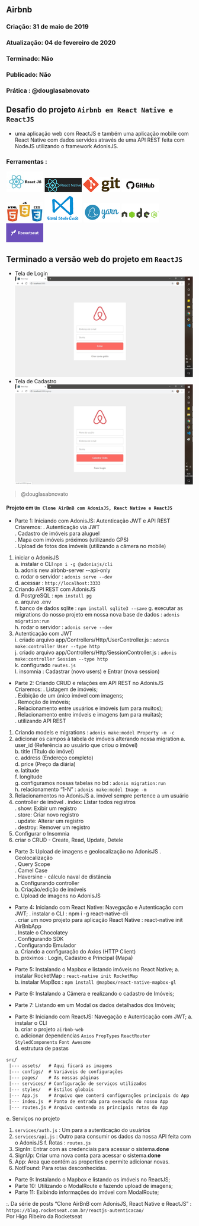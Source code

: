 ## Airbnb

### Criação: 31 de maio de 2019
### Atualização: 04 de fevereiro de 2020
### Terminado: Não
### Publicado: Não
### Prática : @douglasabnovato

## Desafio do projeto `Airbnb em React Native e ReactJS`
- uma aplicação web com ReactJS e também uma aplicação mobile com React Native com dados servidos através de uma API REST feita com NodeJS utilizando o framework AdonisJS.</br>

### Ferramentas : 

![ReactJS](/images/logo-reactjs.jpg)
![React Native](/images/logo-react-native.png)
![Git](/images/logo-git.png)
![Github](/images/logo-github.png)
![HTML/CSS/Javascript](/images/logo-html-css-js.jpeg)
![VSCode](/images/logo-VSCode.png)
![Yarn](/images/logo-yarn.png)
![Nodejs](/images/nodejs.png)
![Rocketseat](/images/logo-rocketseat.png)

## Terminado a versão web do projeto em `ReactJS`
- Tela de Login
![AirBnB - Clone](/images/tela-1.jpg)
- Tela de Cadastro
![AirBnB - Clone](/images/tela-2.jpg)
>@douglasabnovato

#### Projeto em `Um Clone AirBnB com AdonisJS, React Native e ReactJS`
- Parte 1: Iniciando com AdonisJS: Autenticação JWT e API REST<br/>
Criaremos:
. Autenticação via JWT<br/>
. Cadastro de imóveis para aluguel<br/>
. Mapa com imóveis próximos (utilizando GPS)<br/>
. Upload de fotos dos imóveis (utilizando a câmera no mobile)<br/>
1. iniciar o AdonisJS<br/> 
a. instalar o CLI  `npm i -g @adonisjs/cli`<br/> 
b. adonis new airbnb-server --api-only<br/> 
c. rodar o servidor : `adonis serve --dev`<br/> 
d. acessar : `http://localhost:3333`<br/>
2. Criando API REST com AdonisJS<br/> 
d. PostgreSQL : `npm install pg`<br/> 
e. arquivo .env<br/> 
f. banco de dados sqlite : `npm install sqlite3 --save`
g. executar as migrations do nosso projeto em nossa nova base de dados : `adonis migration:run`<br/> 
h. rodar o servidor : `adonis serve --dev`<br/>
3. Autenticação com JWT<br/> 
i. criado arquivo app/Controllers/Http/UserController.js : `adonis make:controller User --type http`<br/> 
j. criado arquivo app/Controllers/Http/SessionController.js : `adonis make:controller Session --type http`<br/> 
k. configurado `routes.js`<br/>
l. insomnia : Cadastrar (novo users) e Entrar (nova session)<br/>

- Parte 2: Criando CRUD e relações em API REST no AdonisJS<br/>
Criaremos:
. Listagem de imóveis;<br/>
. Exibição de um único imóvel com imagens;<br/>
. Remoção de imóveis;<br/>
. Relacionamento entre usuários e imóveis (um para muitos);<br/>
. Relacionamento entre imóveis e imagens (um para muitas);<br/>
. utilizando API REST<br/>
1. Criando models e migrations : `adonis make:model Property -m -c` 
2. adicionar os campos à tabela de imóveis alterando nossa migration
a. user_id (Referência ao usuário que criou o imóvel)<br/>
b. title (Título do imóvel)<br/>
c. address (Endereço completo)<br/>
d. price (Preço da diária)<br/>
e. latitude<br/>
f. longitude<br/>
g. configuramos nossas tabelas no bd : `adonis migration:run`<br/>
h. relacionamento “1-N” : `adonis make:model Image -m`<br/>
3. Relacionamentos no AdonisJS
a. imóvel sempre pertence a um usuário 
4. controller de imóvel
. index: Listar todos registros<br/>
. show: Exibir um registro<br/>
. store: Criar novo registro<br/>
. update: Alterar um registro<br/>
. destroy: Remover um registro<br/>
5. Configurar o Insomnia<br/>
6. criar o CRUD - Create, Read, Update, Detele <br/>

- Parte 3: Upload de imagens e geolocalização no AdonisJS
. Geolocalização<br/>
. Query Scope<br/>
. Camel Case  <br/>
. Haversine - cálculo naval de distância<br/>
a. Configurando controller<br/>
b. Criação/edição de imóveis<br/>
c. Upload de imagens no AdonisJS<br/>

- Parte 4: Iniciando com React Native: Navegação e Autenticação com JWT;
. instalar o CLI : npm i -g react-native-cli<br/>
. criar um novo projeto para aplicação React Native : react-native init AirBnbApp<br/>
. Instale o Chocolatey<br/>
. Configurando SDK<br/>
. Configurando Emulador<br/>
a. Criando a configuração do Axios (HTTP Client)<br/>
b. próximos : Login, Cadastro e Principal (Mapa)<br/>

- Parte 5: Instalando o Mapbox e listando imóveis no React Native;
a. instalar RocketMap : `react-native init RocketMap`<br/>
b. instalar MapBox : `npm install @mapbox/react-native-mapbox-gl`<br/>


- Parte 6: Instalando a Câmera e realizando o cadastro de Imóveis;
- Parte 7: Listando em um Modal os dados detalhados dos Imóveis;
- Parte 8: Iniciando com ReactJS: Navegação e Autenticação com JWT;
a. instalar o CLI<br/> 
b. criar o projeto `airbnb-web`<br/> 
c. adicionar dependencias `Axios` `PropTypes` `ReactRouter` `StyledComponents` `Font Awesome`<br/>
d. estrutura de pastas
````
src/
 |--- assets/   # Aqui ficará as imagens
 |--- configs/  # Variáveis de configurações
 |--- pages/    # As nossas páginas
 |--- services/ # Configuração de serviços utilizados
 |--- styles/   # Estilos globais
 |--- App.js    # Arquivo que conterá configurações principais do App
 |--- index.js  # Ponto de entrada para execução do nosso App
 |--- routes.js # Arquivo contendo as principais rotas do App
 ````
 e. Serviços no projeto
 1. `services/auth.js` : Um para a autenticação do usuários 
 2. `services/api.js` : Outro para consumir os dados da nossa API feita com o AdonisJS
 f. Rotas : `routes.js`
1. SignIn: Entrar com as credenciais para acessar o sistema.**done**
2. SignUp: Criar uma nova conta para acessar o sistema.**done**
3. App: Área que contém as properties e permite adicionar novas.
4. NotFound: Para rotas desconhecidas.
- Parte 9: Instalando o Mapbox e listando os imóveis no ReactJS;
- Parte 10: Utilizando o ModalRoute e fazendo upload de imagens;
- Parte 11: Exibindo informações do imóvel com ModalRoute;

:. Da série de posts “Clone AirBnB com AdonisJS, React Native e ReactJS” : `https://blog.rocketseat.com.br/reactjs-autenticacao/`</br>
Por Higo Ribeiro da Rocketseat